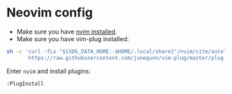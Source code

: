 # Neovim config

- Make sure you have [nvim installed](https://github.com/neovim/neovim/wiki/Installing-Neovim).
- Make sure you have vim-plug installed:

```bash
sh -c 'curl -fLo "${XDG_DATA_HOME:-$HOME/.local/share}"/nvim/site/autoload/plug.vim --create-dirs \
       https://raw.githubusercontent.com/junegunn/vim-plug/master/plug.vim'
```

Enter `nvim` and install plugins:

```
:PlugInstall
```
